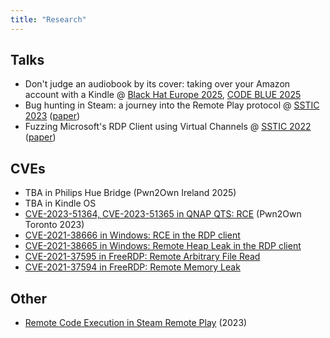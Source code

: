 ```yaml
---
title: "Research"
---
```


## Talks

* Don't judge an audiobook by its cover: taking over your Amazon account with a Kindle @ [Black Hat Europe 2025](https://www.blackhat.com/eu-25/briefings/schedule/index.html#dont-judge-an-audiobook-by-its-cover-taking-over-your-amazon-account-with-a-kindle-48836), [CODE BLUE 2025](https://codeblue.jp/en/program/time-table/day1-t1-04/)
* Bug hunting in Steam: a journey into the Remote Play protocol @ [SSTIC 2023](https://www.sstic.org/2023/presentation/bug_hunting_in_steam_remote_play/) ([paper](https://www.sstic.org/media/SSTIC2023/SSTIC-actes/bug_hunting_in_steam_remote_play/SSTIC2023-Article-bug_hunting_in_steam_remote_play-ricotta.pdf))
* Fuzzing Microsoft's RDP Client using Virtual Channels @ [SSTIC 2022](https://www.sstic.org/2022/presentation/fuzzing_microsofts_rdp_client_using_virtual_channels/) ([paper](https://www.sstic.org/media/SSTIC2022/SSTIC-actes/fuzzing_microsofts_rdp_client_using_virtual_channe/SSTIC2022-Article-fuzzing_microsofts_rdp_client_using_virtual_channels-ricotta.pdf))

## CVEs

* TBA in Philips Hue Bridge (Pwn2Own Ireland 2025)
* TBA in Kindle OS
* [CVE-2023-51364, CVE-2023-51365 in QNAP QTS: RCE](/cves/cve-2023-51364-51365-qnap-qts-rce) (Pwn2Own Toronto 2023)
* [CVE-2021-38666 in Windows: RCE in the RDP client](/cves/cve-2021-38666-microsoft-rdp-client-rce)
* [CVE-2021-38665 in Windows: Remote Heap Leak in the RDP client](/cves/cve-2021-38665-microsoft-rdp-client-heap-leak)
* [CVE-2021-37595 in FreeRDP: Remote Arbitrary File Read](/cves/cve-2021-37595-freerdp-remote-arbitrary-file-read)
* [CVE-2021-37594 in FreeRDP: Remote Memory Leak](/cves/cve-2021-37594-freerdp-remote-memory-leak)

## Other

* [Remote Code Execution in Steam Remote Play](https://blog.thalium.re/posts/achieving-remote-code-execution-in-steam-remote-play/) (2023)
